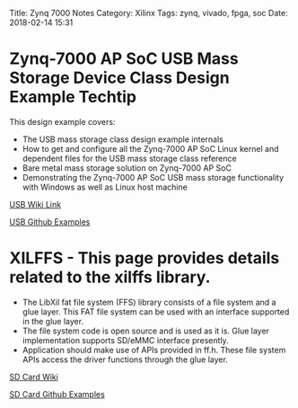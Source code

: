 Title: Zynq 7000 Notes
Category: Xilinx
Tags: zynq, vivado, fpga, soc
Date: 2018-02-14 15:31

# Zynq-7000 AP SoC USB Mass Storage Device Class Design Example Techtip
This design example covers:

*  The USB mass storage class design example internals
*  How to get and configure all the Zynq-7000 AP SoC Linux kernel and dependent files for the USB mass storage class reference
*  Bare metal mass storage solution on Zynq-7000 AP SoC
*  Demonstrating the Zynq-7000 AP SoC USB mass storage functionality with Windows as well as Linux host machine
  
[USB Wiki Link](http://www.wiki.xilinx.com/Zynq-7000+AP+SoC+USB+Mass+Storage+Device+Class+Design+Example+Techtip)

[USB Github Examples](https://github.com/Xilinx/embeddedsw/tree/master/XilinxProcessorIPLib/drivers/usbps/examples)

# XILFFS - This page provides details related to the xilffs library.

*  The LibXil fat file system (FFS) library consists of a file system and a glue layer. This FAT file system can be used with an interface supported in the glue layer.
*  The file system code is open source and is used as it is. Glue layer implementation supports SD/eMMC interface presently.
*  Application should make use of APIs provided in ff.h. These file system APIs access the driver functions through the glue layer.

[SD Card Wiki](http://www.wiki.xilinx.com/xilffs)

[SD Card Github Examples](https://github.com/Xilinx/embeddedsw/blob/master/lib/sw_services/xilffs/examples/)

